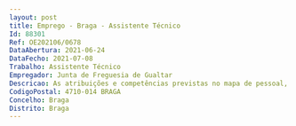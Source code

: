 ```yaml
--- 
layout: post
title: Emprego - Braga - Assistente Técnico
Id: 88301
Ref: OE202106/0678
DataAbertura: 2021-06-24
DataFecho: 2021-07-08
Trabalho: Assistente Técnico
Empregador: Junta de Freguesia de Gualtar
Descricao: As atribuições e competências previstas no mapa de pessoal, para o ano de 2021, da Freguesia da Gualtar na carreira e categoria de Assistente Técnico, nomeadamente, atendimento ao público e gestão administrativa e de aprovisionamento do Posto de Correios da Freguesia de Gualtar de acordo com o protocolo celebrado entre a Freguesia e os CTT – Correios de Portugal  rececionar e organizar os objetos postais para serem entregues ao balcão de acordo com as suas características e normas  entregar e reexpedir os objetos avisados e realizar as devidas devoluções  aceitar e registar os objetos postais, tendo em conta as diversas especificações  realizar as diferentes tarefas inerentes à gestão dos apartados  requisitar, aceitar e rececionar reforços em numerário cumprindo em conformidade  gerir e controlar os stocks, realizar inventários e requisitar material para venda (pré pagos, selos, entre outros)  realizar os serviços financeiros protocolados, tais como, cobranças postais, ocasionais, coimas, rendas da Segurança Social, impostos, emissão pagamento de vales (nacionais e internacionais)  proceder a tarefas de apoio ao cidadão (pagamento de portagens), carregamentos de telemóveis e serviços de bilhética  disponibilizar ao cliente os diversos produtos comercializados pelos CTT. Atendimento ao público no Espaço Cidadão da Freguesia de Gualtar de acordo com o protocolo celebrado entre a Freguesia, o Município e a Agência para a Modernização Administrativa (AMA). Apoio na execução de atividades inseridas no serviço administrativo da Junta de Freguesia, nomeadamente elaboração de documentação, organização e arquivo de correspondência e lançamentos contabilísticos em programa específico de contabilidade pública.
CodigoPostal: 4710-014 BRAGA
Concelho: Braga
Distrito: Braga
--- 
```

